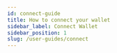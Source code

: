 ```yaml
---
id: connect-guide
title: How to connect your wallet
sidebar_label: Connect Wallet
sidebar_position: 1
slug: /user-guides/connect
---
```


